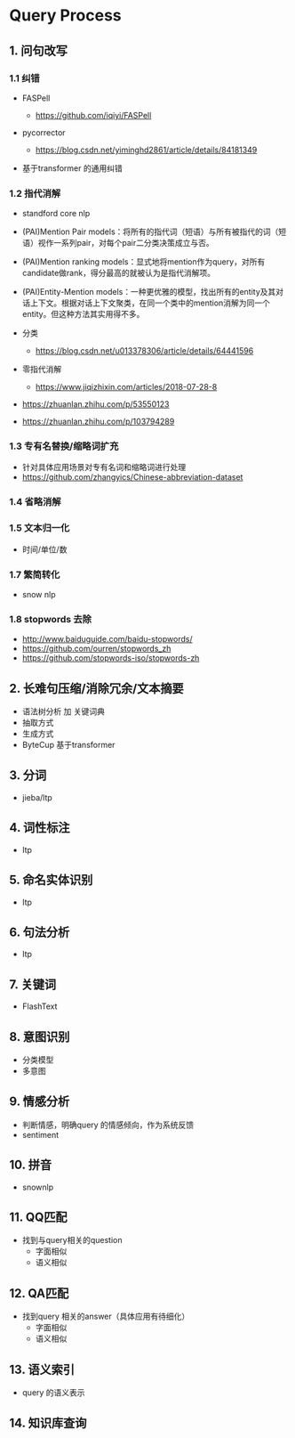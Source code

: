 # Query Process

## 1. 问句改写

### 1.1 纠错
+ FASPell
    + https://github.com/iqiyi/FASPell
+ pycorrector
    + https://blog.csdn.net/yiminghd2861/article/details/84181349

+ 基于transformer 的通用纠错

### 1.2 指代消解
+ standford core nlp
+ (PAI)Mention Pair models：将所有的指代词（短语）与所有被指代的词（短语）视作一系列pair，对每个pair二分类决策成立与否。
+ (PAI)Mention ranking models：显式地将mention作为query，对所有candidate做rank，得分最高的就被认为是指代消解项。
+ (PAI)Entity-Mention models：一种更优雅的模型，找出所有的entity及其对话上下文。根据对话上下文聚类，在同一个类中的mention消解为同一个entity。但这种方法其实用得不多。

+ 分类
    + https://blog.csdn.net/u013378306/article/details/64441596
+ 零指代消解
    + https://www.jiqizhixin.com/articles/2018-07-28-8
+ https://zhuanlan.zhihu.com/p/53550123
+ https://zhuanlan.zhihu.com/p/103794289


### 1.3 专有名替换/缩略词扩充
+ 针对具体应用场景对专有名词和缩略词进行处理
+ https://github.com/zhangyics/Chinese-abbreviation-dataset

### 1.4 省略消解

### 1.5 文本归一化
+ 时间/单位/数

### 1.7 繁简转化 
+ snow nlp

### 1.8 stopwords 去除
+ http://www.baiduguide.com/baidu-stopwords/
+ https://github.com/ourren/stopwords_zh
+ https://github.com/stopwords-iso/stopwords-zh

## 2. 长难句压缩/消除冗余/文本摘要
+ 语法树分析 加 关键词典
+ 抽取方式
+ 生成方式
+ ByteCup 基于transformer

## 3. 分词
+ jieba/ltp

## 4. 词性标注
+ ltp

## 5. 命名实体识别
+ ltp

## 6. 句法分析
+ ltp

## 7. 关键词
+ FlashText

## 8. 意图识别
+ 分类模型
+ 多意图

## 9. 情感分析
+ 判断情感，明确query 的情感倾向，作为系统反馈
+ sentiment

## 10. 拼音
+ snownlp

## 11. QQ匹配
+ 找到与query相关的question
    + 字面相似
    + 语义相似

## 12. QA匹配
+ 找到query 相关的answer（具体应用有待细化）
    + 字面相似
    + 语义相似

## 13. 语义索引
+ query 的语义表示 

## 14. 知识库查询
